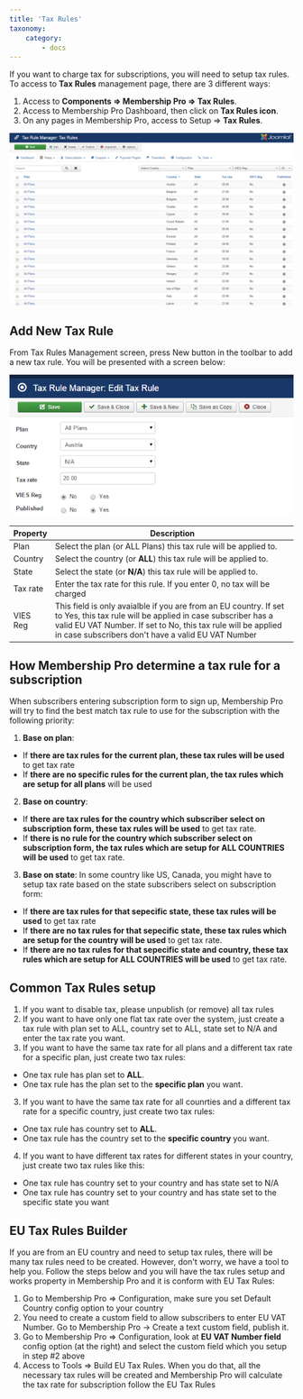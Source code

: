 ```yaml
---
title: 'Tax Rules'
taxonomy:
    category:
        - docs
---
```


If you want to charge tax for subscriptions, you will need to setup tax rules. To access to **Tax Rules** management page, there are 3 different ways:

1. Access to **Components => Membership Pro => Tax Rules**.
2. Access to Membership Pro Dashboard, then click on **Tax Rules icon**.
3. On any pages in Membership Pro, access to Setup => **Tax Rules**.

![Tax Rules Management](tax-rules.png)

## Add New Tax Rule
From Tax Rules Management screen, press New button in the toolbar to add a new tax rule. You will be presented with a screen below:

![Add New Tax Rule](new-tax-rule.png)

| Property | Description |
| ------ | ----------- |
| Plan   | Select the plan (or ALL Plans) this tax rule will be applied to.|
| Country   | Select the country (or **ALL**) this tax rule will be applied to.|
| State   | Select the state (or **N/A**) this tax rule will be applied to.|
| Tax rate   | Enter the tax rate for this rule. If you enter 0, no tax will be charged|
| VIES Reg   | This field is only avaialble if you are from an EU country. If set to Yes, this tax rule will be applied in case subscriber has a valid EU VAT Number. If set to No, this tax rule will be applied in case subscribers don't have a valid EU VAT Number|

## How Membership Pro determine a tax rule for a subscription

When subscribers entering subscription form to sign up, Membership Pro will try to find the best match tax rule to use for the subscription with the following priority:
1. **Base on plan**:
* If **there are tax rules for the current plan, these tax rules will be used** to get tax rate
* If **there are no specific rules for the current plan, the tax rules which are setup for all plans** will be used 
2. **Base on country**:
* If **there are tax rules for the country which subscriber select on subscription form, these tax rules will be used** to get tax rate.
* If **there is no rule for the country which subscriber select on subscription form, the tax rules which are setup for ALL COUNTRIES will be used** to get tax rate.
3. **Base on state**: In some country like US, Canada, you might have to setup tax rate based on the state subscribers select on subscription form:
* If **there are tax rules for that sepecific state, these tax rules will be used** to get tax rate
* If **there are no tax rules for that sepecific state, these tax rules which are setup for the country will be used** to get tax rate.
* If **there are no tax rules for that sepecific state and country, these tax rules which are setup for ALL COUNTRIES will be used** to get tax rate.

## Common Tax Rules setup
1. If you want to disable tax, please unpublish (or remove) all tax rules
2. If you want to have only one flat tax rate over the system, just create a tax rule with plan set to ALL, country set to ALL, state set to N/A and enter the tax rate you want.
3. If you want to have the same tax rate for all plans and a different tax rate for a specific plan, just create two tax rules:
* One tax rule has plan set to **ALL**.
* One tax rule has the plan set to the **specific plan** you want.
3. If you want to have the same tax rate for all counrties and a different tax rate for a specific country, just create two tax rules:
* One tax rule has country set to **ALL**.
* One tax rule has the country set to the **specific country** you want.
4. If you want to have different tax rates for different states in your country, just create two tax rules like this:
* One tax rule has country set to your country and has state set to N/A
* One tax rule has country set to your country and has state set to the specific state you want

## EU Tax Rules Builder

If you are from an EU country and need to setup tax rules, there will be many tax rules need to be created. However, don't worry, we have a tool to help you. Follow the steps below and you will have the tax rules setup and works property in Membership Pro and it is conform with EU Tax Rules:
1. Go to Membership Pro => Configuration, make sure you set Default Country config option to your country
2. You need to create a custom field to allow subscribers to enter EU VAT Number. Go to Membership Pro -> Create a text custom field, publish it.
3. Go to Membership Pro => Configuration, look at **EU VAT Number field** config option (at the right) and select the custom field which you setup in step #2 above
4. Access to Tools => Build EU Tax Rules. When you do that, all the necessary tax rules will be created and Membership Pro will calculate the tax rate for subscription follow the EU Tax Rules